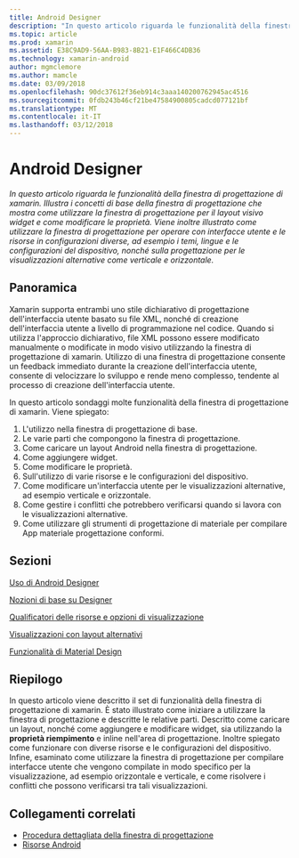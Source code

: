 ```yaml
---
title: Android Designer
description: "In questo articolo riguarda le funzionalità della finestra di progettazione di xamarin. Illustra i concetti di base della finestra di progettazione che mostra come utilizzare la finestra di progettazione per il layout visivo widget e come modificare le proprietà. Viene inoltre illustrato come utilizzare la finestra di progettazione per operare con interfacce utente e le risorse in configurazioni diverse, ad esempio i temi, lingue e le configurazioni del dispositivo, nonché sulla progettazione per le visualizzazioni alternative come verticale e orizzontale."
ms.topic: article
ms.prod: xamarin
ms.assetid: E38C9AD9-56AA-B983-8B21-E1F466C4DB36
ms.technology: xamarin-android
author: mgmclemore
ms.author: mamcle
ms.date: 03/09/2018
ms.openlocfilehash: 90dc37612f36eb914c3aaa140200762945ac4516
ms.sourcegitcommit: 0fdb243b46cf21be47584900805cadcd077121bf
ms.translationtype: MT
ms.contentlocale: it-IT
ms.lasthandoff: 03/12/2018
---
```

# <a name="android-designer"></a>Android Designer

_In questo articolo riguarda le funzionalità della finestra di progettazione di xamarin. Illustra i concetti di base della finestra di progettazione che mostra come utilizzare la finestra di progettazione per il layout visivo widget e come modificare le proprietà. Viene inoltre illustrato come utilizzare la finestra di progettazione per operare con interfacce utente e le risorse in configurazioni diverse, ad esempio i temi, lingue e le configurazioni del dispositivo, nonché sulla progettazione per le visualizzazioni alternative come verticale e orizzontale._


## <a name="overview"></a>Panoramica

Xamarin supporta entrambi uno stile dichiarativo di progettazione dell'interfaccia utente basato su file XML, nonché di creazione dell'interfaccia utente a livello di programmazione nel codice.
Quando si utilizza l'approccio dichiarativo, file XML possono essere modificato manualmente o modificate in modo visivo utilizzando la finestra di progettazione di xamarin. Utilizzo di una finestra di progettazione consente un feedback immediato durante la creazione dell'interfaccia utente, consente di velocizzare lo sviluppo e rende meno complesso, tendente al processo di creazione dell'interfaccia utente.

In questo articolo sondaggi molte funzionalità della finestra di progettazione di xamarin. Viene spiegato:

1.  L'utilizzo nella finestra di progettazione di base.
2.  Le varie parti che compongono la finestra di progettazione.
3.  Come caricare un layout Android nella finestra di progettazione.
4.  Come aggiungere widget.
5.  Come modificare le proprietà.
6.  Sull'utilizzo di varie risorse e le configurazioni del dispositivo.
7.  Come modificare un'interfaccia utente per le visualizzazioni alternative, ad esempio verticale e orizzontale. 
8.  Come gestire i conflitti che potrebbero verificarsi quando si lavora con le visualizzazioni alternative. 
9.  Come utilizzare gli strumenti di progettazione di materiale per compilare App materiale progettazione conformi.



## <a name="sections"></a>Sezioni

 [Uso di Android Designer](~/android/user-interface/android-designer/designer-walkthrough.md)

 [Nozioni di base su Designer](~/android/user-interface/android-designer/designer-basics.md)

 [Qualificatori delle risorse e opzioni di visualizzazione](~/android/user-interface/android-designer/resource-qualifiers.md)

 [Visualizzazioni con layout alternativi](~/android/user-interface/android-designer/alternative-layout-views.md)

 [Funzionalità di Material Design](~/android/user-interface/android-designer/material-design-features.md)



## <a name="summary"></a>Riepilogo

In questo articolo viene descritto il set di funzionalità della finestra di progettazione di xamarin. È stato illustrato come iniziare a utilizzare la finestra di progettazione e descritte le relative parti. Descritto come caricare un layout, nonché come aggiungere e modificare widget, sia utilizzando la **proprietà riempimento** e inline nell'area di progettazione. Inoltre spiegato come funzionare con diverse risorse e le configurazioni del dispositivo. Infine, esaminato come utilizzare la finestra di progettazione per compilare interfacce utente che vengono compilate in modo specifico per la visualizzazione, ad esempio orizzontale e verticale, e come risolvere i conflitti che possono verificarsi tra tali visualizzazioni. 



## <a name="related-links"></a>Collegamenti correlati

- [Procedura dettagliata della finestra di progettazione](~/android/user-interface/android-designer/designer-walkthrough.md)
- [Risorse Android](~/android/app-fundamentals/resources-in-android/index.md)
